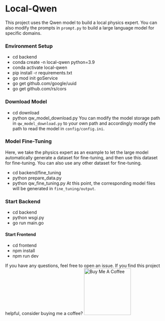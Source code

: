 # Local-Qwen

This project uses the Qwen model to build a local physics expert. You can also modify the prompts in `prompt.py` to build a large language model for specific domains.

### Environment Setup
- cd backend
- conda create -n local-qwen python=3.9 
- conda activate local-qwen
- pip install -r requirements.txt
- go mod init goService
- go get github.com/google/uuid
- go get github.com/rs/cors

### Download Model
- cd download
- python qw_model_download.py
You can modify the model storage path in `qw_model_download.py` to your own path and accordingly modify the path to read the model in `config/config.ini`.

### Model Fine-Tuning
Here, we take the physics expert as an example to let the large model automatically generate a dataset for fine-tuning, and then use this dataset for fine-tuning. You can also use any other dataset for fine-tuning.
- cd backend/fine_tuning
- python prepare_data.py
- python qw_fine_tuning.py
At this point, the corresponding model files will be generated in `fine_tuning/output`.

### Start Backend
- cd backend
- python wsgi.py
- go run main.go

#### Start Frontend
- cd frontend
- npm install
- npm run dev

If you have any questions, feel free to open an issue.
If you find this project helpful, consider buying me a coffee?
<a href="https://buymeacoffee.com/johncachy" target="_blank"><img src="https://cdn.buymeacoffee.com/buttons/v2/default-red.png" alt="Buy Me A Coffee" width="150" ></a>
